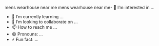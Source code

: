 
mens wearhouse near me mens wearhouse near me- 👀 I’m interested in ...
- 🌱 I’m currently learning ...
- 💞️ I’m looking to collaborate on ...
- 📫 How to reach me ...
- 😄 Pronouns: ...
- ⚡ Fun fact: ...

<!---
everguy30mouth/everguy30mouth is a ✨ special ✨ repository because its `README.md` (this file) appears on your GitHub profile.
You can click the Preview link to take a look at your changes.
--->
